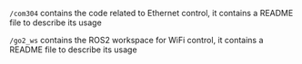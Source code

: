 `/com304` contains the code related to Ethernet control, it contains a README file to describe its usage

`/go2_ws` contains the ROS2 workspace for WiFi control, it contains a README file to describe its usage